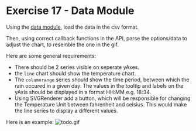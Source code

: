 # Exercise 17 - Data Module

Using the [data module](https://api.highcharts.com/highcharts/data), load the data in the csv format.

Then, using correct callback functions in the API, parse the options/data to adjust the chart, to resemble the one in the gif.

Here are some general requirements:
- There should be 2 series visible on seperate yAxes.
- the `line` chart should show the temperature chart.
- The `columnrange` series should show the time period, between which the rain occured in a given day.
The values in the tooltip and labels on the yAxis should be displayed in a format HH:MM e.g. 18:34.
- Using SVGRenderer add a button, which will be responsible for changing the Temperature Unit between fahrenheit and celsius. This would make the line series to display a different values.

Here is an example:
![todo.gif](todo.gif)
